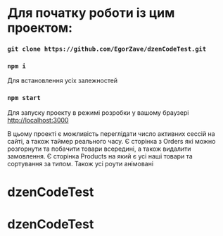 # Для початку роботи із цим проектом:

### `git clone https://github.com/EgorZave/dzenCodeTest.git`

### `npm i` 
Для встановлення усіх залежностей 

### `npm start`
Для запуску проекту в режимі розробки у вашому браузері
[http://localhost:3000](http://localhost:3000) 

В цьому проекті є можливість переглідати число активних сессій на сайті, а також таймер реального часу. Є сторінка з Orders які можно розгорнути та побачити товари всередині, а також видалити замовлення. Є сторінка Products на який є усі наші товари та сортування за типом. Також усі роути анімовані

# dzenCodeTest
# dzenCodeTest
